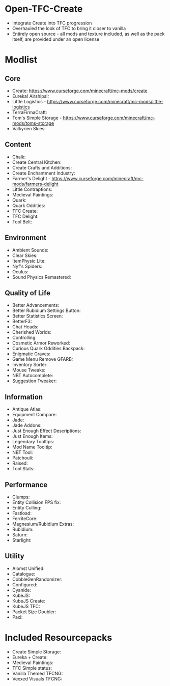 # Open-TFC-Create

- Integrate Create into TFC progression
- Overhauled the look of TFC to bring it closer to vanilla
- Entirely open source - all mods and texture included, as well as the pack itself, are provided under an open license

# Modlist
## Core
- Create: https://www.curseforge.com/minecraft/mc-mods/create
- Eureka! Airships!: 
- Little Logistics - https://www.curseforge.com/minecraft/mc-mods/little-logistics
- TerraFirmaCraft: 
- Tom's Simple Storage - https://www.curseforge.com/minecraft/mc-mods/toms-storage
- Valkyrien Skies: 

## Content
- Chalk: 
- Create Central Kitchen: 
- Create Crafts and Additions: 
- Create Enchantment Industry: 
- Farmer's Delight - https://www.curseforge.com/minecraft/mc-mods/farmers-delight
- Little Contraptions: 
- Medieval Paintings: 
- Quark: 
- Quark Oddities: 
- TFC Create: 
- TFC Delight: 
- Tool Belt: 

## Environment
- Ambient Sounds: 
- Clear Skies: 
- ItemPhysic Lite: 
- Nyf's Spiders: 
- Oculus: 
- Sound Physics Remastered: 

## Quality of Life
- Better Advancements: 
- Better Rubidium Settings Button: 
- Better Statistics Screen: 
- BetterF3: 
- Chat Heads: 
- Cherished Worlds: 
- Controlling: 
- Cosmetic Armor Reworked: 
- Curious Quark Oddities Backpack: 
- Enigmatic Graves: 
- Game Menu Remove GFARB: 
- Inventory Sorter: 
- Mouse Tweaks: 
- NBT Autocomplete: 
- Suggestion Tweaker: 

## Information
- Antique Atlas: 
- Equipment Compare: 
- Jade: 
- Jade Addons: 
- Just Enough Effect Descriptions: 
- Just Enough Items: 
- Legendary Tooltips: 
- Mod Name Tooltip: 
- NBT Tool: 
- Patchouli: 
- Raised: 
- Tool Stats: 

## Performance
- Clumps: 
- Entity Collision FPS fix: 
- Entity Culling: 
- Fastload: 
- FerriteCore: 
- Magnesium/Rubidium Extras: 
- Rubidium: 
- Saturn: 
- Starlight: 

## Utility
- Alomst Unified: 
- Catalogue: 
- CobbleGenRandomizer: 
- Configured: 
- Cyanide: 
- KubeJS: 
- KubeJS Create: 
- KubeJS TFC: 
- Packet Size Doubler: 
- Paxi: 

# Included Resourcepacks
- Create Simple Storage: 
- Eureka + Create: 
- Medieval Paintings: 
- TFC Simple status: 
- Vanilla Themed TFCNG: 
- Vexxed Visuals TFCNG: 